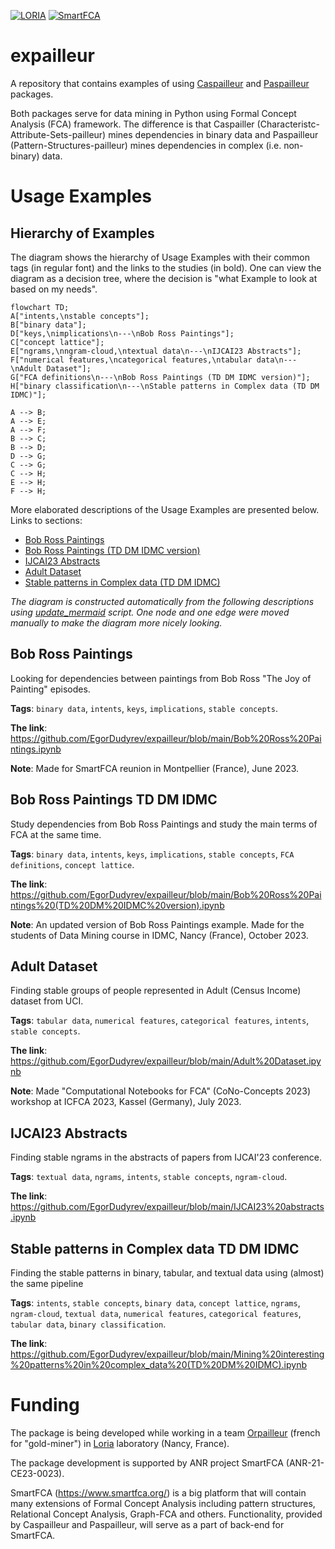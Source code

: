 [![LORIA](https://img.shields.io/badge/Made_in-LORIA-61acdf)](https://www.loria.fr/)
[![SmartFCA](https://img.shields.io/badge/Funded_by-SmartFCA-537cbb)](https://www.smartfca.org)

# expailleur

A repository that contains examples of using [Caspailleur](https://github.com/EgorDudyrev/caspailleur) and [Paspailleur](https://github.com/EgorDudyrev/paspailleur) packages.

Both packages serve for data mining in Python using Formal Concept Analysis (FCA) framework. The difference is that Caspailler (Characteristc-Attribute-Sets-pailleur) mines dependencies in binary data and Paspailleur (Pattern-Structures-pailleur) mines dependencies in complex (i.e. non-binary) data.

# Usage Examples

## Hierarchy of Examples
The diagram shows the hierarchy of Usage Examples with their common tags (in regular font) and the links to the studies (in bold).
One can view the diagram as a decision tree, where the decision is "what Example to look at based on my needs".

```mermaid
flowchart TD;
A["intents,\nstable concepts"];
B["binary data"];
D["keys,\nimplications\n---\nBob Ross Paintings"];
C["concept lattice"];
E["ngrams,\nngram-cloud,\ntextual data\n---\nIJCAI23 Abstracts"];
F["numerical features,\ncategorical features,\ntabular data\n---\nAdult Dataset"];
G["FCA definitions\n---\nBob Ross Paintings (TD DM IDMC version)"];
H["binary classification\n---\nStable patterns in Complex data (TD DM IDMC)"];

A --> B;
A --> E;
A --> F;
B --> C;
B --> D;
D --> G;
C --> G;
C --> H;
E --> H;
F --> H;
```

More elaborated descriptions of the Usage Examples are presented below.
Links to sections:
* [Bob Ross Paintings](#bob-ross-paintings)
* [Bob Ross Paintings (TD DM IDMC version)](#bob-ross-paintings-td-dm-idmc)
* [IJCAI23 Abstracts](#ijcai23-abstracts)
* [Adult Dataset](#adult-dataset)
* [Stable patterns in Complex data (TD DM IDMC)](#stable-patterns-in-complex-data-td-dm-idmc)

_The diagram is constructed automatically from the following descriptions using [update_mermaid](https://github.com/EgorDudyrev/expailleur/blob/main/update_mermaid.py) script.
One node and one edge were moved manually to make the diagram more nicely looking._

## Bob Ross Paintings

Looking for dependencies between paintings from Bob Ross "The Joy of Painting" episodes.

**Tags**: `binary data`, `intents`, `keys`, `implications`, `stable concepts`.

**The link**: https://github.com/EgorDudyrev/expailleur/blob/main/Bob%20Ross%20Paintings.ipynb

**Note**: Made for SmartFCA reunion in Montpellier (France), June 2023.

## Bob Ross Paintings TD DM IDMC

Study dependencies from Bob Ross Paintings and study the main terms of FCA at the same time.

**Tags**: `binary data`, `intents`, `keys`, `implications`, `stable concepts`, `FCA definitions`, `concept lattice`.

**The link**: https://github.com/EgorDudyrev/expailleur/blob/main/Bob%20Ross%20Paintings%20(TD%20DM%20IDMC%20version).ipynb

**Note**: An updated version of Bob Ross Paintings example. Made for the students of Data Mining course in IDMC, Nancy (France), October 2023.

## Adult Dataset

Finding stable groups of people represented in Adult (Census Income) dataset from UCI.

**Tags**: `tabular data`, `numerical features`, `categorical features`, `intents`, `stable concepts`.

**The link**: https://github.com/EgorDudyrev/expailleur/blob/main/Adult%20Dataset.ipynb

**Note**: Made "Computational Notebooks for FCA" (CoNo-Concepts 2023) workshop at ICFCA 2023, Kassel (Germany), July 2023.


## IJCAI23 Abstracts

Finding stable ngrams in the abstracts of papers from IJCAI'23 conference.

**Tags**: `textual data`, `ngrams`, `intents`, `stable concepts`, `ngram-cloud`.

**The link**: https://github.com/EgorDudyrev/expailleur/blob/main/IJCAI23%20abstracts.ipynb


## Stable patterns in Complex data TD DM IDMC

Finding the stable patterns in binary, tabular, and textual data using (almost) the same pipeline 

**Tags**: `intents`, `stable concepts`, `binary data`, `concept lattice`, `ngrams`, `ngram-cloud`, `textual data`, `numerical features`, `categorical features`, `tabular data`, `binary classification`.

**The link**: https://github.com/EgorDudyrev/expailleur/blob/main/Mining%20interesting%20patterns%20in%20complex_data%20(TD%20DM%20IDMC).ipynb



# Funding
The package is being developed while working in a team [Orpailleur](https://orpailleur.loria.fr) (french for "gold-miner") in [Loria](https://www.loria.fr) laboratory (Nancy, France). 

The package development is supported by ANR project SmartFCA (ANR-21-CE23-0023).

SmartFCA (https://www.smartfca.org/) is a big platform that will contain many extensions of Formal Concept Analysis including pattern structures, Relational Concept Analysis, Graph-FCA and others. Functionality, provided by Caspailleur and Paspailleur, will serve as a part of back-end for SmartFCA.
